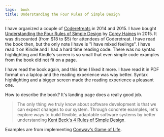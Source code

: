 ```yaml
---
tags:  book
title: Understanding the Four Rules of Simple Design
---
```

I have organized a couple of [Coderetreats](/coderetreat) in 2014 and 2015. I have bought [Understanding the Four Rules of Simple Design](https://leanpub.com/4rulesofsimpledesign) by [Corey Haines](http://articles.coreyhaines.com/) in 2015. It was discounted (from $18 to $5) for attendees of Coderetreat. I have read the book then, but the only note I have is "I have mixed feelings". I have read it on Kindle and I had a hard time reading code. There was no syntax highlighting and Kindle's screen is so small that even simple code examples from the book did not fit on a page.

I have read the book again, and this time I liked it more. I have read it in PDF format on a laptop and the reading experience was way better. Syntax highlighting and a bigger screen made the reading experience a pleasant one.

How to describe the book? It's landing page does a really good job.

> The only thing we truly know about software development is that we can expect changes to our system. Through concrete examples, let's explore ways to build flexible, adaptable software systems by better understanding [Kent Beck's 4 Rules of Simple Design](https://martinfowler.com/bliki/BeckDesignRules.html).

Examples are from implementing [Conway's Game of Life](https://en.wikipedia.org/wiki/Conway%27s_Game_of_Life).
